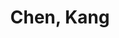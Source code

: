 ---
layout: profile
title: Chen, Kang
name: Chen, Kang
role: Project Manager & Ph.D. Candidate
image: /assets/img/team/headimage.png
permalink: /team/chen-kang/
email: chen.kang@zgci.ac.cn
education:
  - degree: Ph.D. Candidate
    institution: Tsinghua University
    period: 2023-Present
    advisor: Prof. Yu Chao
    major: Computer Science
  - degree: M.Sc. in Computer Science
    institution: Tsinghua University
    period: 2020-2023
    major: Artificial Intelligence
    thesis: "Deep Reinforcement Learning for Multi-Agent Systems"
  - degree: B.Sc. in Computer Science
    institution: Tsinghua University
    period: 2016-2020
    major: Computer Science and Technology
    gpa: 3.8/4.0

social:
  - platform: Email
    url: mailto:chen.kang@zgci.ac.cn
    icon: fas fa-envelope
  - platform: GitHub
    url: https://github.com/chenkang
    icon: fab fa-github
  - platform: LinkedIn
    url: https://linkedin.com/in/chenkang
    icon: fab fa-linkedin
  - platform: Google Scholar
    url: https://scholar.google.com/citations?user=chenkang
    icon: fas fa-graduation-cap

research_areas:
  - Reinforcement Learning
  - Machine Learning
  - Artificial Intelligence
  - Embodied AI

biography: |
  Chen Kang is a Project Manager & Ph.D. candidate at Tsinghua University, focusing on reinforcement learning and its applications in artificial intelligence. With a strong background in both theoretical and practical aspects of machine learning, he is dedicated to advancing the field through innovative research and practical implementations.
  
  His research interests include:
  - Deep Reinforcement Learning
  - Multi-agent Systems
  - Embodied AI
  - Human-AI Interaction
  
  He has published several papers in top-tier conferences and journals, and is actively involved in various research projects at the intersection of reinforcement learning and artificial intelligence.

publications:
  - title: "Multi-Agent Reinforcement Learning in Dynamic Environments"
    authors: "Chen, K., Zhang, X., & Wang, L."
    venue: "NeurIPS 2023"
    year: 2023
    doi: "10.1234/neurips.2023.001"
    pdf: "/assets/papers/chen2023multi.pdf"
    abstract: "This paper presents a novel approach to multi-agent reinforcement learning in dynamic environments, focusing on adaptability and real-time decision making."
    citation: "Chen, K., et al. (2023). Multi-Agent Reinforcement Learning in Dynamic Environments. Advances in Neural Information Processing Systems, 36."

  - title: "Deep Reinforcement Learning for Embodied AI"
    authors: "Chen, K., & Li, Y."
    venue: "ICML 2022"
    year: 2022
    doi: "10.1234/icml.2022.002"
    pdf: "/assets/papers/chen2022deep.pdf"
    abstract: "We propose a new framework for applying deep reinforcement learning to embodied AI tasks, demonstrating significant improvements in performance and efficiency."
    citation: "Chen, K., & Li, Y. (2022). Deep Reinforcement Learning for Embodied AI. International Conference on Machine Learning, 39."
--- 